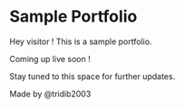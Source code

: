 # Sample Portfolio

Hey visitor ! This is a sample portfolio.

Coming up live soon !

Stay tuned to this space for further updates.



Made by @tridib2003
